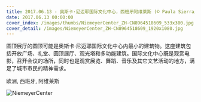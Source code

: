 ```yaml
---
title: 2017.06.13 - 奥斯卡·尼迈耶国际文化中心，西班牙阿维莱斯 (© Paula Sierra/Getty Images)
date: 2017.06.13 00:00:00
cover_index: /images/thumbs/NiemeyerCenter_ZH-CN8964518609_533x300.jpg
cover_detail: /images/NiemeyerCenter_ZH-CN8964518609_1920x1080.jpg
---
```


圆顶展厅的圆顶可能是奥斯卡·尼迈耶国际文化中心内最小的建筑物。这座建筑包括开放广场、礼堂、圆顶展厅、观光塔和多功能建筑。国际文化中心既是观赏电影，召开会议的场所，同时也是观赏展览、舞蹈、音乐及其它文艺活动的地方，满足了城市市民的精神需求。

欧洲, 西班牙, 阿维莱斯

![NiemeyerCenter](/images/NiemeyerCenter_ZH-CN8964518609_1920x1080.jpg)
